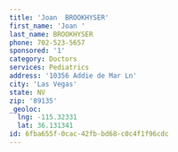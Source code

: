 ```yaml
---
title: 'Joan  BROOKHYSER'
first_name: 'Joan '
last_name: BROOKHYSER
phone: 702-523-5657
sponsored: '1'
category: Doctors
services: Pediatrics
address: '10356 Addie de Mar Ln'
city: 'Las Vegas'
state: NV
zip: '89135'
_geoloc:
  lng: -115.32331
  lat: 36.131341
id: 6fba655f-0cac-42fb-bd68-c0c4f1f96cdc
---
```

